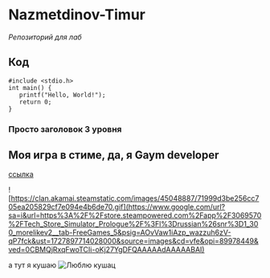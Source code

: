 # Nazmetdinov-Timur
_Репозиторий для лаб_
## Код
```
#include <stdio.h>
int main() {
   printf("Hello, World!");
   return 0;
}
```
### Просто заголовок 3 уровня

## Моя игра в стиме, да, я Gaym developer
[ссылка](https://store.steampowered.com/app/2938480/AkuNet_nameless)

![https://clan.akamai.steamstatic.com/images/45048887/71999d3be256cc705ea205829cf7e094e4b6de70.gif](https://www.google.com/url?sa=i&url=https%3A%2F%2Fstore.steampowered.com%2Fapp%2F3069570%2FTech_Store_Simulator_Prologue%2F%3Fl%3Drussian%26snr%3D1_300_morelikev2__tab-FreeGames_5&psig=AOvVaw1iAzp_wazzuh6zV-qP7fck&ust=1727897714028000&source=images&cd=vfe&opi=89978449&ved=0CBMQjRxqFwoTCIi-oKj27YgDFQAAAAAdAAAAABAI)

















а тут я кушаю
![Люблю кушац](https://media1.tenor.com/m/iaGQEpzcRW0AAAAd/yui.gif)
